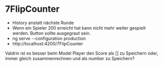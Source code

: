 # 7FlipCounter



- History anstatt nächste Runde
- Wenn ein Spieler 200 erreicht hat kann nicht mehr weiter gespielt werden.
    Button sollte ausgegraut sein.
- ng serve --configuration production
- http://localhost:4200/7FlipCounter



Valdrin
ist es besser beim Model Player den Score als [] zu Speichern oder,
immer gleich zusammenrechnen und als number zu Speichern?
